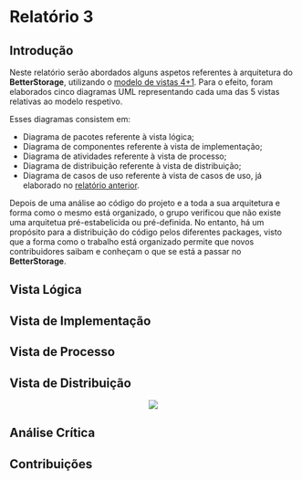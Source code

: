# Relatório 3


## Introdução

Neste relatório serão abordados alguns aspetos referentes à arquitetura do **BetterStorage**, utilizando o [modelo de vistas 4+1](https://es.wikipedia.org/wiki/Modelo_de_Vistas_de_Arquitectura_4%2B1).
Para o efeito, foram elaborados cinco diagramas UML representando cada uma das 5 vistas relativas ao modelo respetivo.

Esses diagramas consistem em:
- Diagrama de pacotes referente à vista lógica;
- Diagrama de componentes referente à vista de implementação;
- Diagrama de atividades referente à vista de processo;
- Diagrama de distribuição referente à vista de distribuição;
- Diagrama de casos de uso referente à vista de casos de uso, já elaborado no [relatório anterior](https://github.com/VascoUP/BetterStorage/blob/master/ESOF-docs/Relat%C3%B3rio-2.md).

Depois de uma análise ao código do projeto e a toda a sua arquitetura e forma como o mesmo está organizado, o grupo verificou que não existe uma arquitetua pré-estabelicida ou pré-definida.
No entanto, há um propósito para a distribuição do código pelos diferentes packages, visto que a forma como o trabalho está organizado permite que novos contribuidores saibam e conheçam o que se está a passar no **BetterStorage**.


## Vista Lógica


## Vista de Implementação


## Vista de Processo


## Vista de Distribuição

<p align="center">
  <img src="https://github.com/VascoUP/BetterStorage/blob/master/ESOF-docs/resources/Deployment Model.png">
</p>


## Análise Crítica


## Contribuições
